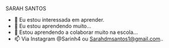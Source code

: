 SARAH SANTOS

- 👀  Eu estou interessada em aprender.
- 🌱  Eu estou aprendendo muito... 
- 💞️ Estou aprendendo a colaborar muito na escola...
- 📫 Via Instagram @Sarinh4 ou Sarahdmsantos1@gmail.com..

<!---
sarinh4/sarinh4 is a ✨ special ✨ repository because its `README.md` (this file) appears on your GitHub profile.
You can click the Preview link to take a look at your changes.
--->

